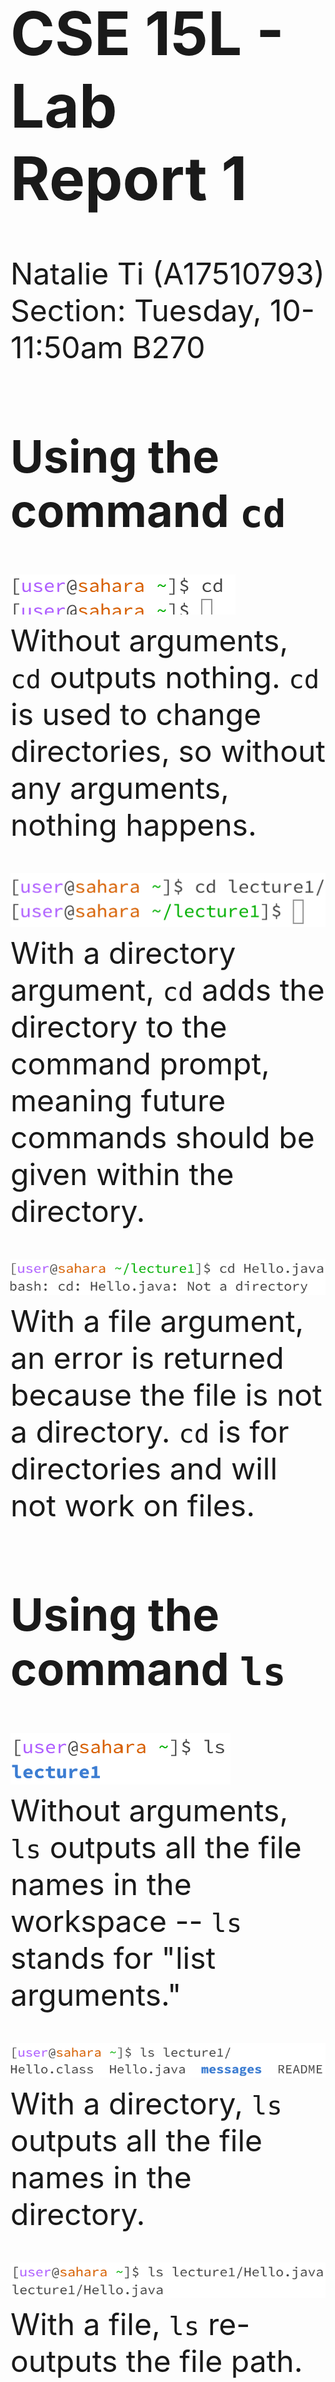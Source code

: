 <font size = "14">

# CSE 15L - Lab Report 1
Natalie Ti (A17510793)
Section: Tuesday, 10-11:50am B270


## Using the command `cd`

![cd1](cse15l-lab1-image1.1.png)  
Without arguments, `cd` outputs nothing. `cd` is used to change directories, so without any arguments, nothing happens.
 
![cd2](cse15l-lab1-image1.2.png)  
With a directory argument, `cd` adds the directory to the command prompt, meaning future commands should be given within the directory.

![cd3](cse15l-lab1-image1.3.png)  
With a file argument, an error is returned because the file is not a directory. `cd` is for directories and will not work on files.


## Using the command `ls`

![ls1](cse15l-lab1-image2.1.png)  
Without arguments, `ls` outputs all the file names in the workspace -- `ls` stands for "list arguments."

![ls2](cse15l-lab1-image2.2.png)  
With a directory, `ls` outputs all the file names in the directory.

![ls3](cse15l-lab1-image2.3.png)  
With a file, `ls` re-outputs the file path. Because Hello.java is just a file, `ls` relists the argument. 


## Using the command `cat`

![cat1](cse15l-lab1-image3.1.png)  
Without arguments, `cat` changes the input method. Whatever text the user puts into terminal, is returned back.

![cat2](cse15l-lab1-image3.2.png)  
With a directory, `cat` returns an error for an invalid input. `cat` stands for "concatenate," and cannot return the contents of a folder containing files.

![cat3](cse15l-lab1-image3.3.png)  
With a file, `cat` first imports libraries needed to convert the code in the file to a String, then outputs its contents as text.
